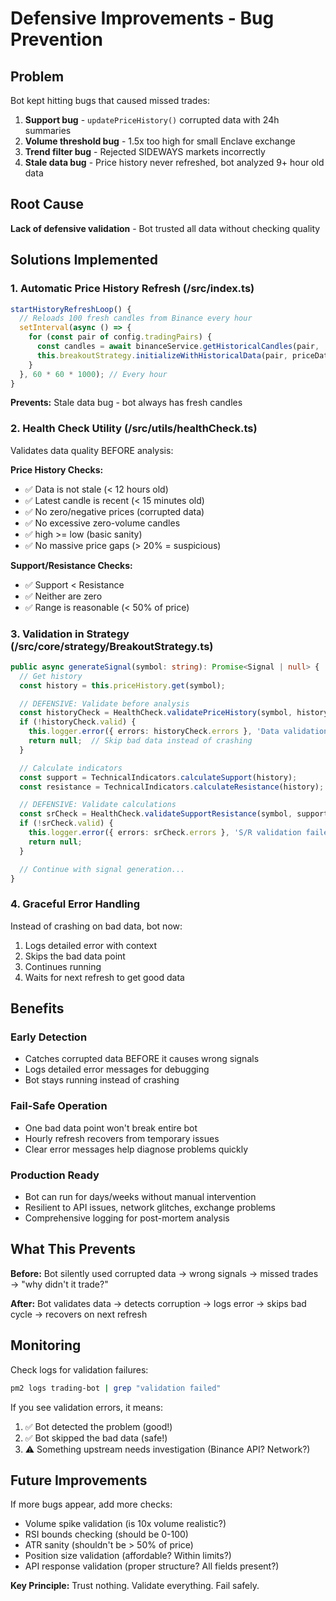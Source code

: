 # Defensive Improvements - Bug Prevention

## Problem
Bot kept hitting bugs that caused missed trades:
1. **Support bug** - `updatePriceHistory()` corrupted data with 24h summaries
2. **Volume threshold bug** - 1.5x too high for small Enclave exchange
3. **Trend filter bug** - Rejected SIDEWAYS markets incorrectly
4. **Stale data bug** - Price history never refreshed, bot analyzed 9+ hour old data

## Root Cause
**Lack of defensive validation** - Bot trusted all data without checking quality

## Solutions Implemented

### 1. Automatic Price History Refresh (/src/index.ts)
```typescript
startHistoryRefreshLoop() {
  // Reloads 100 fresh candles from Binance every hour
  setInterval(async () => {
    for (const pair of config.tradingPairs) {
      const candles = await binanceService.getHistoricalCandles(pair, '5m', 100);
      this.breakoutStrategy.initializeWithHistoricalData(pair, priceData);
    }
  }, 60 * 60 * 1000); // Every hour
}
```

**Prevents:** Stale data bug - bot always has fresh candles

### 2. Health Check Utility (/src/utils/healthCheck.ts)
Validates data quality BEFORE analysis:

**Price History Checks:**
- ✅ Data is not stale (< 12 hours old)
- ✅ Latest candle is recent (< 15 minutes old)
- ✅ No zero/negative prices (corrupted data)
- ✅ No excessive zero-volume candles
- ✅ high >= low (basic sanity)
- ✅ No massive price gaps (> 20% = suspicious)

**Support/Resistance Checks:**
- ✅ Support < Resistance
- ✅ Neither are zero
- ✅ Range is reasonable (< 50% of price)

### 3. Validation in Strategy (/src/core/strategy/BreakoutStrategy.ts)
```typescript
public async generateSignal(symbol: string): Promise<Signal | null> {
  // Get history
  const history = this.priceHistory.get(symbol);

  // DEFENSIVE: Validate before analysis
  const historyCheck = HealthCheck.validatePriceHistory(symbol, history);
  if (!historyCheck.valid) {
    this.logger.error({ errors: historyCheck.errors }, 'Data validation failed');
    return null;  // Skip bad data instead of crashing
  }

  // Calculate indicators
  const support = TechnicalIndicators.calculateSupport(history);
  const resistance = TechnicalIndicators.calculateResistance(history);

  // DEFENSIVE: Validate calculations
  const srCheck = HealthCheck.validateSupportResistance(symbol, support, resistance, currentPrice);
  if (!srCheck.valid) {
    this.logger.error({ errors: srCheck.errors }, 'S/R validation failed');
    return null;
  }

  // Continue with signal generation...
}
```

### 4. Graceful Error Handling
Instead of crashing on bad data, bot now:
1. Logs detailed error with context
2. Skips the bad data point
3. Continues running
4. Waits for next refresh to get good data

## Benefits

### Early Detection
- Catches corrupted data BEFORE it causes wrong signals
- Logs detailed error messages for debugging
- Bot stays running instead of crashing

### Fail-Safe Operation
- One bad data point won't break entire bot
- Hourly refresh recovers from temporary issues
- Clear error messages help diagnose problems quickly

### Production Ready
- Bot can run for days/weeks without manual intervention
- Resilient to API issues, network glitches, exchange problems
- Comprehensive logging for post-mortem analysis

## What This Prevents

**Before:** Bot silently used corrupted data → wrong signals → missed trades → "why didn't it trade?"

**After:** Bot validates data → detects corruption → logs error → skips bad cycle → recovers on next refresh

## Monitoring

Check logs for validation failures:
```bash
pm2 logs trading-bot | grep "validation failed"
```

If you see validation errors, it means:
1. ✅ Bot detected the problem (good!)
2. ✅ Bot skipped the bad data (safe!)
3. ⚠️ Something upstream needs investigation (Binance API? Network?)

## Future Improvements

If more bugs appear, add more checks:
- Volume spike validation (is 10x volume realistic?)
- RSI bounds checking (should be 0-100)
- ATR sanity (shouldn't be > 50% of price)
- Position size validation (affordable? Within limits?)
- API response validation (proper structure? All fields present?)

**Key Principle:** Trust nothing. Validate everything. Fail safely.
